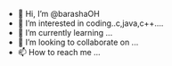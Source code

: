 - 👋 Hi, I’m @barashaOH
- 👀 I’m interested in coding..c,java,c++....
- 🌱 I’m currently learning ...
- 💞️ I’m looking to collaborate on ...
- 📫 How to reach me ...

<!---
barashaOH/barashaOH is a ✨ special ✨ repository because its `README.md` (this file) appears on your GitHub profile.
You can click the Preview link to take a look at your changes.
--->
